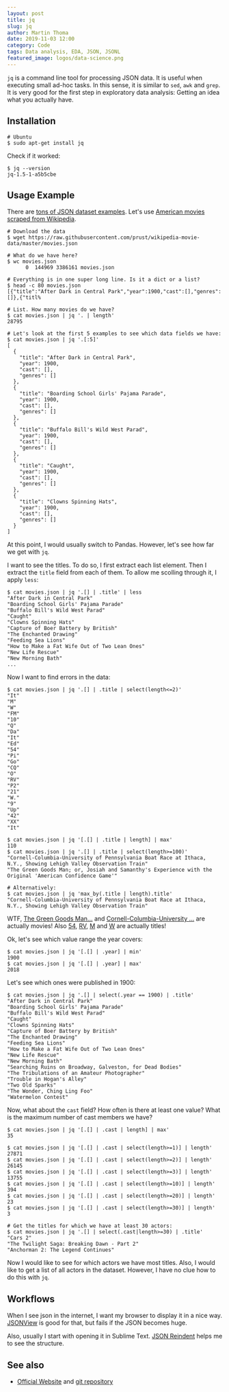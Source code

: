 ```yaml
---
layout: post
title: jq
slug: jq
author: Martin Thoma
date: 2019-11-03 12:00
category: Code
tags: Data analysis, EDA, JSON, JSONL
featured_image: logos/data-science.png
---
```

`jq` is a command line tool for processing JSON data. It is useful when
executing small ad-hoc tasks. In this sense, it is similar to `sed`, `awk` and
`grep`. It is very good for the first step in exploratory data analysis:
Getting an idea what you actually have.


## Installation

```
# Ubuntu
$ sudo apt-get install jq
```

Check if it worked:

```
$ jq --version
jq-1.5-1-a5b5cbe
```

## Usage Example

There are [tons of JSON dataset examples](https://github.com/jdorfman/awesome-json-datasets#movies). Let's use [American movies scraped from Wikipedia](https://raw.githubusercontent.com/prust/wikipedia-movie-data/master/movies.json).

```
# Download the data
$ wget https://raw.githubusercontent.com/prust/wikipedia-movie-data/master/movies.json

# What do we have here?
$ wc movies.json
      0  144969 3386161 movies.json

# Everything is in one super long line. Is it a dict or a list?
$ head -c 80 movies.json
[{"title":"After Dark in Central Park","year":1900,"cast":[],"genres":[]},{"titl%

# List. How many movies do we have?
$ cat movies.json | jq '. | length'
28795

# Let's look at the first 5 examples to see which data fields we have:
$ cat movies.json | jq '.[:5]'
[
  {
    "title": "After Dark in Central Park",
    "year": 1900,
    "cast": [],
    "genres": []
  },
  {
    "title": "Boarding School Girls' Pajama Parade",
    "year": 1900,
    "cast": [],
    "genres": []
  },
  {
    "title": "Buffalo Bill's Wild West Parad",
    "year": 1900,
    "cast": [],
    "genres": []
  },
  {
    "title": "Caught",
    "year": 1900,
    "cast": [],
    "genres": []
  },
  {
    "title": "Clowns Spinning Hats",
    "year": 1900,
    "cast": [],
    "genres": []
  }
]
```

At this point, I would usually switch to Pandas. However, let's see how far
we get with `jq`.

I want to see the titles. To do so, I first extract each list element. Then
I extract the `title` field from each of them. To allow me scolling through it,
I apply `less`:

```
$ cat movies.json | jq '.[] | .title' | less
"After Dark in Central Park"
"Boarding School Girls' Pajama Parade"
"Buffalo Bill's Wild West Parad"
"Caught"
"Clowns Spinning Hats"
"Capture of Boer Battery by British"
"The Enchanted Drawing"
"Feeding Sea Lions"
"How to Make a Fat Wife Out of Two Lean Ones"
"New Life Rescue"
"New Morning Bath"
...
```

Now I want to find errors in the data:

```
$ cat movies.json | jq '.[] | .title | select(length<=2)'
"It"
"M"
"W"
"FM"
"10"
"Q"
"Da"
"It"
"Ed"
"54"
"Pi"
"Go"
"CQ"
"O"
"RV"
"P2"
"21"
"W."
"9"
"Up"
"42"
"XX"
"It"

$ cat movies.json | jq '[.[] | .title | length] | max'
110
$ cat movies.json | jq '.[] | .title | select(length>=100)'
"Cornell-Columbia-University of Pennsylvania Boat Race at Ithaca, N.Y., Showing Lehigh Valley Observation Train"
"The Green Goods Man; or, Josiah and Samanthy's Experience with the Original 'American Confidence Game'"

# Alternatively:
$ cat movies.json | jq 'max_by(.title | length).title'
"Cornell-Columbia-University of Pennsylvania Boat Race at Ithaca, N.Y., Showing Lehigh Valley Observation Train"

```

WTF, [The Green Goods Man...](https://www.imdb.com/title/tt0235439/) and
[Cornell-Columbia-University ...](https://www.imdb.com/title/tt0357570/) are
actually movies! Also [54](https://www.imdb.com/title/tt0120577/?ref_=nv_sr_1?ref_=nv_sr_1),
[RV](https://www.imdb.com/title/tt0449089/?ref_=nv_sr_1?ref_=nv_sr_1),
[M](https://www.imdb.com/title/tt0043766/?ref_=fn_al_tt_2) and
[W](https://www.imdb.com/title/tt3166542/?ref_=fn_al_tt_3) are actually titles!

Ok, let's see which value range the year covers:

```
$ cat movies.json | jq '[.[] | .year] | min'
1900
$ cat movies.json | jq '[.[] | .year] | max'
2018
```

Let's see which ones were published in 1900:

```
$ cat movies.json | jq '.[] | select(.year == 1900) | .title'
"After Dark in Central Park"
"Boarding School Girls' Pajama Parade"
"Buffalo Bill's Wild West Parad"
"Caught"
"Clowns Spinning Hats"
"Capture of Boer Battery by British"
"The Enchanted Drawing"
"Feeding Sea Lions"
"How to Make a Fat Wife Out of Two Lean Ones"
"New Life Rescue"
"New Morning Bath"
"Searching Ruins on Broadway, Galveston, for Dead Bodies"
"The Tribulations of an Amateur Photographer"
"Trouble in Hogan's Alley"
"Two Old Sparks"
"The Wonder, Ching Ling Foo"
"Watermelon Contest"
```

Now, what about the `cast` field? How often is there at least one value? What
is the maximum number of cast members we have?

```
$ cat movies.json | jq '[.[] | .cast | length] | max'
35

$ cat movies.json | jq '[.[] | .cast | select(length>=1)] | length'
27871
$ cat movies.json | jq '[.[] | .cast | select(length>=2)] | length'
26145
$ cat movies.json | jq '[.[] | .cast | select(length>=3)] | length'
13755
$ cat movies.json | jq '[.[] | .cast | select(length>=10)] | length'
394
$ cat movies.json | jq '[.[] | .cast | select(length>=20)] | length'
23
$ cat movies.json | jq '[.[] | .cast | select(length>=30)] | length'
3

# Get the titles for which we have at least 30 actors:
$ cat movies.json | jq '.[] | select(.cast|length>=30) | .title'
"Cars 2"
"The Twilight Saga: Breaking Dawn - Part 2"
"Anchorman 2: The Legend Continues"
```

Now I would like to see for which actors we have most titles. Also, I would
like to get a list of all actors in the dataset. However, I have no clue how to
do this with `jq`.


## Workflows

When I see json in the internet, I want my browser to display it in a nice way. [JSONView](https://chrome.google.com/webstore/detail/jsonview/chklaanhfefbnpoihckbnefhakgolnmc?hl=de) is good for that, but fails if the JSON becomes huge.

Also, usually I start with opening it in Sublime Text. [JSON Reindent](https://packagecontrol.io/packages/JSON%20Reindent) helps me to see the structure.

## See also

* [Official Website](https://stedolan.github.io/jq/) and [git repository](https://github.com/stedolan/jq)
